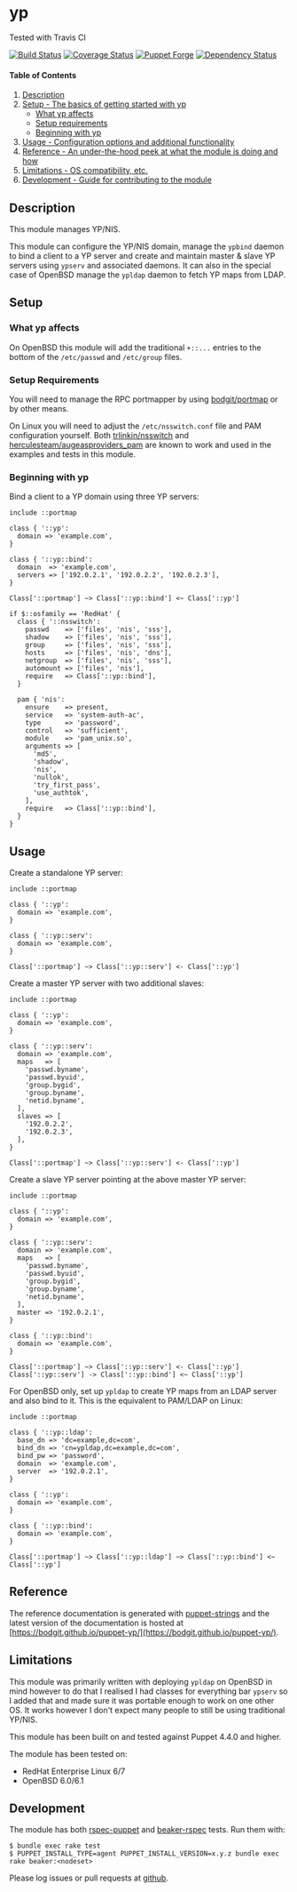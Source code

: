 # yp

Tested with Travis CI

[![Build Status](https://travis-ci.org/bodgit/puppet-yp.svg?branch=master)](https://travis-ci.org/bodgit/puppet-yp)
[![Coverage Status](https://coveralls.io/repos/bodgit/puppet-yp/badge.svg?branch=master&service=github)](https://coveralls.io/github/bodgit/puppet-yp?branch=master)
[![Puppet Forge](http://img.shields.io/puppetforge/v/bodgit/yp.svg)](https://forge.puppetlabs.com/bodgit/yp)
[![Dependency Status](https://gemnasium.com/bodgit/puppet-yp.svg)](https://gemnasium.com/bodgit/puppet-yp)

#### Table of Contents

1. [Description](#description)
2. [Setup - The basics of getting started with yp](#setup)
    * [What yp affects](#what-yp-affects)
    * [Setup requirements](#setup-requirements)
    * [Beginning with yp](#beginning-with-yp)
3. [Usage - Configuration options and additional functionality](#usage)
4. [Reference - An under-the-hood peek at what the module is doing and how](#reference)
5. [Limitations - OS compatibility, etc.](#limitations)
6. [Development - Guide for contributing to the module](#development)

## Description

This module manages YP/NIS.

This module can configure the YP/NIS domain, manage the `ypbind` daemon to
bind a client to a YP server and create and maintain master & slave YP servers
using `ypserv` and associated daemons. It can also in the special case of
OpenBSD manage the `ypldap` daemon to fetch YP maps from LDAP.

## Setup

### What yp affects

On OpenBSD this module will add the traditional `+::...` entries to the bottom
of the `/etc/passwd` and `/etc/group` files.

### Setup Requirements

You will need to manage the RPC portmapper by using
[bodgit/portmap](https://forge.puppet.com/bodgit/portmap) or by other means.

On Linux you will need to adjust the `/etc/nsswitch.conf` file and PAM
configuration yourself. Both
[trlinkin/nsswitch](https://forge.puppet.com/trlinkin/nsswitch)
and
[herculesteam/augeasproviders_pam](https://forge.puppet.com/herculesteam/augeasproviders_pam)
are known to work and used in the examples and tests in this module.

### Beginning with yp

Bind a client to a YP domain using three YP servers:

```puppet
include ::portmap

class { '::yp':
  domain => 'example.com',
}

class { '::yp::bind':
  domain  => 'example.com',
  servers => ['192.0.2.1', '192.0.2.2', '192.0.2.3'],
}

Class['::portmap'] ~> Class['::yp::bind'] <~ Class['::yp']

if $::osfamily == 'RedHat' {
  class { '::nsswitch':
    passwd    => ['files', 'nis', 'sss'],
    shadow    => ['files', 'nis', 'sss'],
    group     => ['files', 'nis', 'sss'],
    hosts     => ['files', 'nis', 'dns'],
    netgroup  => ['files', 'nis', 'sss'],
    automount => ['files', 'nis'],
    require   => Class['::yp::bind'],
  }

  pam { 'nis':
    ensure    => present,
    service   => 'system-auth-ac',
    type      => 'password',
    control   => 'sufficient',
    module    => 'pam_unix.so',
    arguments => [
      'md5',
      'shadow',
      'nis',
      'nullok',
      'try_first_pass',
      'use_authtok',
    ],
    require   => Class['::yp::bind'],
  }
}
```

## Usage

Create a standalone YP server:

```puppet
include ::portmap

class { '::yp':
  domain => 'example.com',
}

class { '::yp::serv':
  domain => 'example.com',
}

Class['::portmap'] ~> Class['::yp::serv'] <- Class['::yp']
```

Create a master YP server with two additional slaves:

```puppet
include ::portmap

class { '::yp':
  domain => 'example.com',
}

class { '::yp::serv':
  domain => 'example.com',
  maps   => [
    'passwd.byname',
    'passwd.byuid',
    'group.bygid',
    'group.byname',
    'netid.byname',
  ],
  slaves => [
    '192.0.2.2',
    '192.0.2.3',
  ],
}

Class['::portmap'] ~> Class['::yp::serv'] <- Class['::yp']
```

Create a slave YP server pointing at the above master YP server:

```puppet
include ::portmap

class { '::yp':
  domain => 'example.com',
}

class { '::yp::serv':
  domain => 'example.com',
  maps   => [
    'passwd.byname',
    'passwd.byuid',
    'group.bygid',
    'group.byname',
    'netid.byname',
  ],
  master => '192.0.2.1',
}

class { '::yp::bind':
  domain => 'example.com',
}

Class['::portmap'] ~> Class['::yp::serv'] <- Class['::yp']
Class['::yp::serv'] -> Class['::yp::bind'] <~ Class['::yp']
```

For OpenBSD only, set up `ypldap` to create YP maps from an LDAP server and
also bind to it. This is the equivalent to PAM/LDAP on Linux:

```puppet
include ::portmap

class { '::yp::ldap':
  base_dn => 'dc=example,dc=com',
  bind_dn => 'cn=ypldap,dc=example,dc=com',
  bind_pw => 'password',
  domain  => 'example.com',
  server  => '192.0.2.1',
}

class { '::yp':
  domain => 'example.com',
}

class { '::yp::bind':
  domain => 'example.com',
}

Class['::portmap'] ~> Class['::yp::ldap'] ~> Class['::yp::bind'] <~ Class['::yp']
```

## Reference

The reference documentation is generated with
[puppet-strings](https://github.com/puppetlabs/puppet-strings) and the latest
version of the documentation is hosted at
[https://bodgit.github.io/puppet-yp/](https://bodgit.github.io/puppet-yp/).

## Limitations

This module was primarily written with deploying `ypldap` on OpenBSD in mind
however to do that I realised I had classes for everything bar `ypserv` so I
added that and made sure it was portable enough to work on one other OS. It
works however I don't expect many people to still be using traditional YP/NIS.

This module has been built on and tested against Puppet 4.4.0 and higher.

The module has been tested on:

* RedHat Enterprise Linux 6/7
* OpenBSD 6.0/6.1

## Development

The module has both [rspec-puppet](http://rspec-puppet.com) and
[beaker-rspec](https://github.com/puppetlabs/beaker-rspec) tests. Run them
with:

```
$ bundle exec rake test
$ PUPPET_INSTALL_TYPE=agent PUPPET_INSTALL_VERSION=x.y.z bundle exec rake beaker:<nodeset>
```

Please log issues or pull requests at
[github](https://github.com/bodgit/puppet-yp).
